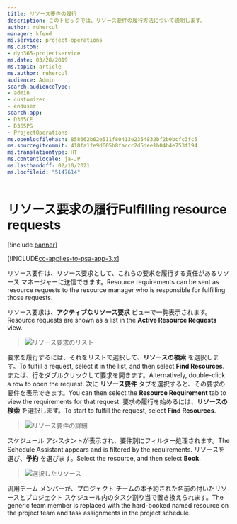 ```yaml
---
title: リソース要件の履行
description: このトピックでは、リソース要件の履行方法について説明します。
author: ruhercul
manager: kfend
ms.service: project-operations
ms.custom:
- dyn365-projectservice
ms.date: 03/28/2019
ms.topic: article
ms.author: ruhercul
audience: Admin
search.audienceType:
- admin
- customizer
- enduser
search.app:
- D365CE
- D365PS
- ProjectOperations
ms.openlocfilehash: 858662b62e511f80413e2354832bf2b0bcfc3fc5
ms.sourcegitcommit: 418fa1fe9d605b8faccc2d5dee1b04b4e753f194
ms.translationtype: HT
ms.contentlocale: ja-JP
ms.lasthandoff: 02/10/2021
ms.locfileid: "5147614"
---
```

# <a name="fulfilling-resource-requests"></a><span data-ttu-id="1d22b-103">リソース要求の履行</span><span class="sxs-lookup"><span data-stu-id="1d22b-103">Fulfilling resource requests</span></span>

[!include [banner](../includes/psa-now-project-operations.md)]

[!INCLUDE[cc-applies-to-psa-app-3.x](../includes/cc-applies-to-psa-app-3x.md)]

<span data-ttu-id="1d22b-104">リソース要件は、リソース要求として、これらの要求を履行する責任があるリソース マネージャーに送信できます。</span><span class="sxs-lookup"><span data-stu-id="1d22b-104">Resource requirements can be sent as resource requests to the resource manager who is responsible for fulfilling those requests.</span></span>

<span data-ttu-id="1d22b-105">リソース要求は、**アクティブなリソース要求** ビューで一覧表示されます。</span><span class="sxs-lookup"><span data-stu-id="1d22b-105">Resource requests are shown as a list in the **Active Resource Requests** view.</span></span>

> ![リソース要求のリスト](media/Resource-Management-image59.png)

<span data-ttu-id="1d22b-107">要求を履行するには、それをリストで選択して、**リソースの検索** を選択します。</span><span class="sxs-lookup"><span data-stu-id="1d22b-107">To fulfill a request, select it in the list, and then select **Find Resources**.</span></span> <span data-ttu-id="1d22b-108">または、行をダブルクリックして要求を開きます。</span><span class="sxs-lookup"><span data-stu-id="1d22b-108">Alternatively, double-click a row to open the request.</span></span> <span data-ttu-id="1d22b-109">次に **リソース要件** タブを選択すると、その要求の要件を表示できます。</span><span class="sxs-lookup"><span data-stu-id="1d22b-109">You can then select the **Resource Requirement** tab to view the requirements for that request.</span></span> <span data-ttu-id="1d22b-110">要求の履行を始めるには、**リソースの検索** を選択します。</span><span class="sxs-lookup"><span data-stu-id="1d22b-110">To start to fulfill the request, select **Find Resources**.</span></span>

> ![リソース要件の詳細](media/Resource-Management-image60.png)

<span data-ttu-id="1d22b-112">スケジュール アシスタントが表示され、要件別にフィルター処理されます。</span><span class="sxs-lookup"><span data-stu-id="1d22b-112">The Schedule Assistant appears and is filtered by the requirements.</span></span> <span data-ttu-id="1d22b-113">リソースを選び、**予約** を選びます。</span><span class="sxs-lookup"><span data-stu-id="1d22b-113">Select the resource, and then select **Book**.</span></span>

> ![選択したリソース](media/Resource-Management-image61.png)

<span data-ttu-id="1d22b-115">汎用チーム メンバーが、プロジェクト チームの本予約された名前の付いたリソースとプロジェクト スケジュール内のタスク割り当で置き換えられます。</span><span class="sxs-lookup"><span data-stu-id="1d22b-115">The generic team member is replaced with the hard-booked named resource on the project team and task assignments in the project schedule.</span></span>
